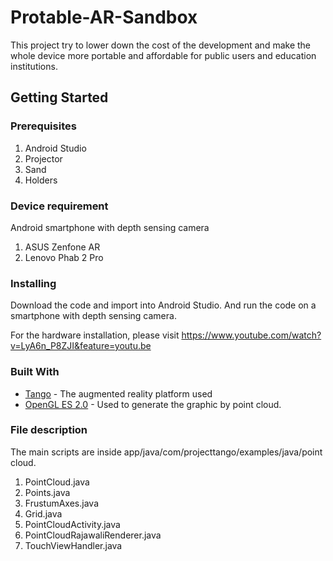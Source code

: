 # Protable-AR-Sandbox

This project try to lower down the cost of the development and make the whole device more portable and affordable for public users and education institutions.

## Getting Started

### Prerequisites


1. Android Studio
2. Projector
3. Sand
4. Holders

### Device requirement

Android smartphone with depth sensing camera
1. ASUS Zenfone AR
2. Lenovo Phab 2 Pro

### Installing

Download the code and import into Android Studio.
And run the code on a smartphone with depth sensing camera.

For the hardware installation, please visit https://www.youtube.com/watch?v=LyA6n_P8ZJI&feature=youtu.be

### Built With

* [Tango](https://developers.google.com/tango/apis/overview) - The augmented reality platform used
* [OpenGL ES 2.0](https://www.khronos.org/opengles/) - Used to generate the graphic by point cloud.

### File description

The main scripts are inside app/java/com/projecttango/examples/java/point cloud.

1. PointCloud.java
2. Points.java
3. FrustumAxes.java
4. Grid.java
5. PointCloudActivity.java
6. PointCloudRajawaliRenderer.java
7. TouchViewHandler.java


